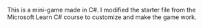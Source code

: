 This is a mini-game made in C#. 
I modified the starter file from the Microsoft Learn C# course to customize and make the game work.

